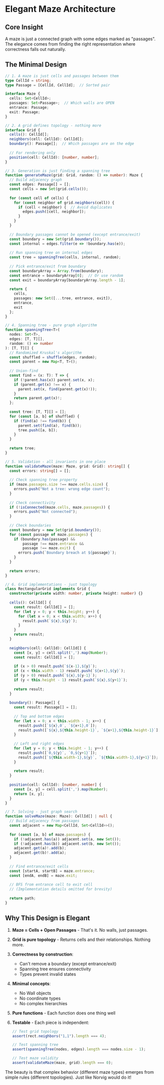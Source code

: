 # Elegant Maze Architecture

## Core Insight

A maze is just a connected graph with some edges marked as "passages". The elegance comes from finding the right representation where correctness falls out naturally.

## The Minimal Design

```typescript
// 1. A maze is just cells and passages between them
type CellId = string;
type Passage = [CellId, CellId];  // Sorted pair

interface Maze {
  cells: Set<CellId>;
  passages: Set<Passage>;  // Which walls are OPEN
  entrance: Passage;
  exit: Passage;
}

// 2. A grid defines topology - nothing more
interface Grid {
  cells(): CellId[];
  neighbors(cell: CellId): CellId[];
  boundary(): Passage[];  // Which passages are on the edge
  
  // For rendering only
  position(cell: CellId): [number, number];
}

// 3. Generation is just finding a spanning tree
function generateMaze(grid: Grid, random: () => number): Maze {
  // Build adjacency graph
  const edges: Passage[] = [];
  const cells = new Set(grid.cells());
  
  for (const cell of cells) {
    for (const neighbor of grid.neighbors(cell)) {
      if (cell < neighbor) {  // Avoid duplicates
        edges.push([cell, neighbor]);
      }
    }
  }
  
  // Boundary passages cannot be opened (except entrance/exit)
  const boundary = new Set(grid.boundary());
  const internal = edges.filter(e => !boundary.has(e));
  
  // Run spanning tree on internal edges
  const tree = spanningTree(cells, internal, random);
  
  // Pick entrance/exit from boundary
  const boundaryArray = Array.from(boundary);
  const entrance = boundaryArray[0];  // Or use random
  const exit = boundaryArray[boundaryArray.length - 1];
  
  return {
    cells,
    passages: new Set([...tree, entrance, exit]),
    entrance,
    exit
  };
}

// 4. Spanning tree - pure graph algorithm
function spanningTree<T>(
  nodes: Set<T>, 
  edges: [T, T][], 
  random: () => number
): [T, T][] {
  // Randomized Kruskal's algorithm
  const shuffled = shuffle(edges, random);
  const parent = new Map<T, T>();
  
  // Union-find
  const find = (x: T): T => {
    if (!parent.has(x)) parent.set(x, x);
    if (parent.get(x) !== x) {
      parent.set(x, find(parent.get(x)!));
    }
    return parent.get(x)!;
  };
  
  const tree: [T, T][] = [];
  for (const [a, b] of shuffled) {
    if (find(a) !== find(b)) {
      parent.set(find(a), find(b));
      tree.push([a, b]);
    }
  }
  
  return tree;
}

// 5. Validation - all invariants in one place
function validateMaze(maze: Maze, grid: Grid): string[] {
  const errors: string[] = [];
  
  // Check spanning tree property
  if (maze.passages.size !== maze.cells.size) {
    errors.push("Not a tree: wrong edge count");
  }
  
  // Check connectivity
  if (!isConnected(maze.cells, maze.passages)) {
    errors.push("Not connected");
  }
  
  // Check boundaries
  const boundary = new Set(grid.boundary());
  for (const passage of maze.passages) {
    if (boundary.has(passage) && 
        passage !== maze.entrance && 
        passage !== maze.exit) {
      errors.push(`Boundary breach at ${passage}`);
    }
  }
  
  return errors;
}

// 6. Grid implementations - just topology
class RectangularGrid implements Grid {
  constructor(private width: number, private height: number) {}
  
  cells(): CellId[] {
    const result: CellId[] = [];
    for (let y = 0; y < this.height; y++) {
      for (let x = 0; x < this.width; x++) {
        result.push(`${x},${y}`);
      }
    }
    return result;
  }
  
  neighbors(cell: CellId): CellId[] {
    const [x, y] = cell.split(',').map(Number);
    const result: CellId[] = [];
    
    if (x > 0) result.push(`${x-1},${y}`);
    if (x < this.width - 1) result.push(`${x+1},${y}`);
    if (y > 0) result.push(`${x},${y-1}`);
    if (y < this.height - 1) result.push(`${x},${y+1}`);
    
    return result;
  }
  
  boundary(): Passage[] {
    const result: Passage[] = [];
    
    // Top and bottom edges
    for (let x = 0; x < this.width - 1; x++) {
      result.push([`${x},0`, `${x+1},0`]);
      result.push([`${x},${this.height-1}`, `${x+1},${this.height-1}`]);
    }
    
    // Left and right edges
    for (let y = 0; y < this.height - 1; y++) {
      result.push([`0,${y}`, `0,${y+1}`]);
      result.push([`${this.width-1},${y}`, `${this.width-1},${y+1}`]);
    }
    
    return result;
  }
  
  position(cell: CellId): [number, number] {
    const [x, y] = cell.split(',').map(Number);
    return [x, y];
  }
}

// 7. Solving - just graph search
function solveMaze(maze: Maze): CellId[] | null {
  // Build adjacency from passages
  const adjacent = new Map<CellId, Set<CellId>>();
  
  for (const [a, b] of maze.passages) {
    if (!adjacent.has(a)) adjacent.set(a, new Set());
    if (!adjacent.has(b)) adjacent.set(b, new Set());
    adjacent.get(a)!.add(b);
    adjacent.get(b)!.add(a);
  }
  
  // Find entrance/exit cells
  const [startA, startB] = maze.entrance;
  const [endA, endB] = maze.exit;
  
  // BFS from entrance cell to exit cell
  // (Implementation details omitted for brevity)
  
  return path;
}
```

## Why This Design is Elegant

1. **Maze = Cells + Open Passages** - That's it. No walls, just passages.

2. **Grid is pure topology** - Returns cells and their relationships. Nothing more.

3. **Correctness by construction**:
   - Can't remove a boundary (except entrance/exit)
   - Spanning tree ensures connectivity
   - Types prevent invalid states

4. **Minimal concepts**:
   - No Wall objects
   - No coordinate types
   - No complex hierarchies

5. **Pure functions** - Each function does one thing well

6. **Testable** - Each piece is independent:
   ```typescript
   // Test grid topology
   assert(rect.neighbors("1,1").length === 4);
   
   // Test spanning tree
   assert(spanningTree(nodes, edges).length === nodes.size - 1);
   
   // Test maze validity
   assert(validateMaze(maze, grid).length === 0);
   ```

The beauty is that complex behavior (different maze types) emerges from simple rules (different topologies). Just like Norvig would do it!
